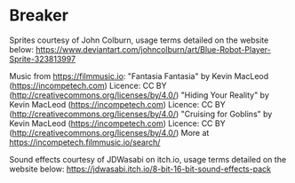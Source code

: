 # Breaker

Sprites courtesy of John Colburn, usage terms detailed on the website below:
https://www.deviantart.com/johncolburn/art/Blue-Robot-Player-Sprite-323813997

Music from https://filmmusic.io:
"Fantasia Fantasia" by Kevin MacLeod (https://incompetech.com)
Licence: CC BY (http://creativecommons.org/licenses/by/4.0/)
"Hiding Your Reality" by Kevin MacLeod (https://incompetech.com)
Licence: CC BY (http://creativecommons.org/licenses/by/4.0/)
"Cruising for Goblins" by Kevin MacLeod (https://incompetech.com)
Licence: CC BY (http://creativecommons.org/licenses/by/4.0/)
More at https://incompetech.filmmusic.io/search/

Sound effects courtesy of JDWasabi on itch.io, usage terms detailed on the website below:
https://jdwasabi.itch.io/8-bit-16-bit-sound-effects-pack